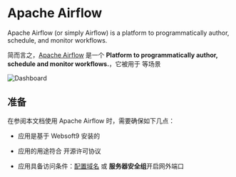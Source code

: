 # Apache Airflow

Apache Airflow (or simply Airflow) is a platform to programmatically author, schedule, and monitor workflows.

简而言之，[Apache Airflow](https://airflow.apache.org/) 是一个 **Platform to programmatically author, schedule and monitor workflows.**，它被用于  等场景


![Dashboard](https://libs.websoft9.com/Websoft9/DocsPicture/zh/airflow/airflow-gui-websoft9.png)


## 准备

在参阅本文档使用 Apache Airflow 时，需要确保如下几点：

- 应用是基于 Websoft9 安装的

- 应用的用途符合 [](https://some_license_url) 开源许可协议

- 应用具备访问条件：[配置域名](./guide/appsetdomain) 或 **服务器安全组**开启网外端口